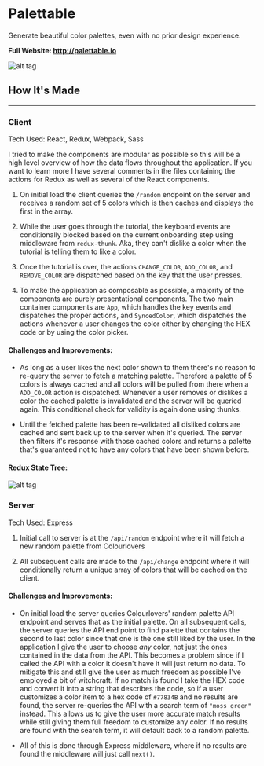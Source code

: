 # Palettable
Generate beautiful color palettes, even with no prior design experience.

**Full Website: http://palettable.io**

![alt tag](http://i.imgur.com/U1ImIj1.png)

## How It's Made
---
### Client
Tech Used: React, Redux, Webpack, Sass

I tried to make the components are modular as possible so this will be a high level overview of how the data flows throughout the application. If you want to learn more I have several comments in the files containing the actions for Redux as well as several of the React components.

1. On initial load the client queries the `/random` endpoint on the server and receives a random set of 5 colors which is then caches and displays the first in the array.

2. While the user goes through the tutorial, the keyboard events are conditionally blocked based on the current onboarding step using middleware from `redux-thunk`. Aka, they can't dislike a color when the tutorial is telling them to like a color.

2. Once the tutorial is over, the actions `CHANGE_COLOR`, `ADD_COLOR`, and `REMOVE_COLOR` are dispatched based on the key that the user presses.

3. To make the application as composable as possible, a majority of the components are purely presentational components. The two main container components are `App`, which handles the key events and dispatches the proper actions, and `SyncedColor`, which dispatches the actions whenever a user changes the color either by changing the HEX code or by using the color picker.

#### Challenges and Improvements:

- As long as a user likes the next color shown to them there's no reason to re-query the server to fetch a matching palette. Therefore a palette of 5 colors is always cached and all colors will be pulled from there when a `ADD_COLOR` action is dispatched. Whenever a user removes or dislikes a color the cached palette is invalidated and the server will be queried again. This conditional check for validity is again done using thunks.

- Until the fetched palette has been re-validated all disliked colors are cached and sent back up to the server when it's queried. The server then filters it's response with those cached colors and returns a palette that's guaranteed not to have any colors that have been shown before.

#### Redux State Tree:
![alt tag](http://i.imgur.com/60dsrvo.png)

### Server
Tech Used: Express

1. Initial call to server is at the `/api/random` endpoint where it will fetch a new random palette from Colourlovers

2. All subsequent calls are made to the `/api/change` endpoint where it will conditionally return a unique array of colors that will be cached on the client.

#### Challenges and Improvements:

- On initial load the server queries Colourlovers' random palette API endpoint and serves that as the initial palette. On all subsequent calls, the server queries the API end point to find palette that contains the second to last color since that one is the one still liked by the user. In the application I give the user to choose *any* color, not just the ones contained in the data from the API. This becomes a problem since if I called the API with a color it doesn't have it will just return no data. To mitigate this and still give the user as much freedom as possible I've employed a bit of witchcraft. If no match is found I take the HEX code and convert it into a string that describes the code, so if a user customizes a color item to a hex code of `#77834B` and no results are found, the server re-queries the API with a search term of ``"moss green"`` instead. This allows us to give the user more accurate match results while still giving them full freedom to customize any color. If no results are found with the search term, it will default back to a random palette.

- All of this is done through Express middleware, where if no results are found the middleware will just call `next()`.
